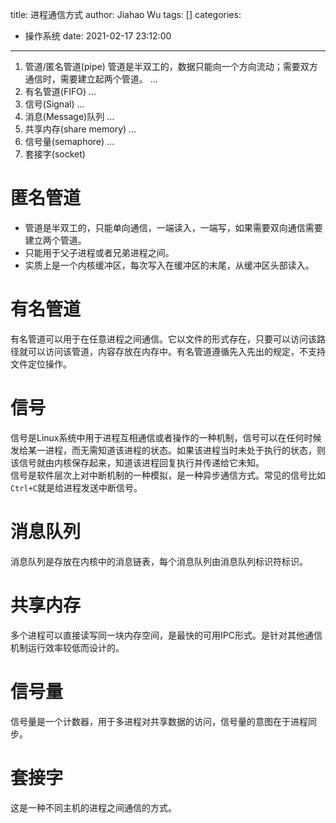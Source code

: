 title: 进程通信方式
author: Jiahao Wu
tags: []
categories:
  - 操作系统
date: 2021-02-17 23:12:00
---
1. 管道/匿名管道(pipe) 管道是半双工的，数据只能向一个方向流动；需要双方通信时，需要建立起两个管道。 ...
2. 有名管道(FIFO) ...
3. 信号(Signal) ...
4. 消息(Message)队列 ...
5. 共享内存(share memory) ...
6. 信号量(semaphore) ...
7. 套接字(socket)

# 匿名管道

- 管道是半双工的，只能单向通信，一端读入，一端写，如果需要双向通信需要建立两个管道。  
- 只能用于父子进程或者兄弟进程之间。  
- 实质上是一个内核缓冲区，每次写入在缓冲区的末尾，从缓冲区头部读入。  

# 有名管道

有名管道可以用于在任意进程之间通信。它以文件的形式存在，只要可以访问该路径就可以访问该管道，内容存放在内存中。有名管道遵循先入先出的规定，不支持文件定位操作。  

# 信号

信号是Linux系统中用于进程互相通信或者操作的一种机制，信号可以在任何时候发给某一进程，而无需知道该进程的状态。如果该进程当时未处于执行的状态，则该信号就由内核保存起来，知道该进程回复执行并传递给它未知。  
信号是软件层次上对中断机制的一种模拟，是一种异步通信方式。常见的信号比如``Ctrl+C``就是给进程发送中断信号。  

# 消息队列

消息队列是存放在内核中的消息链表，每个消息队列由消息队列标识符标识。  

# 共享内存

多个进程可以直接读写同一块内存空间，是最快的可用IPC形式。是针对其他通信机制运行效率较低而设计的。  

# 信号量

信号量是一个计数器，用于多进程对共享数据的访问，信号量的意图在于进程同步。  

# 套接字

这是一种不同主机的进程之间通信的方式。  




